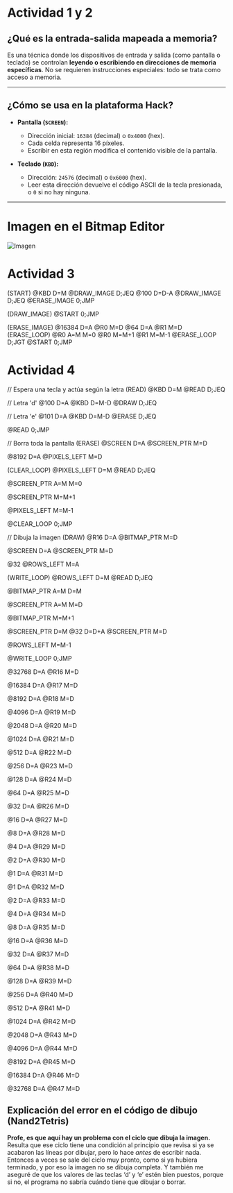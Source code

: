 # Actividad 1 y 2

## ¿Qué es la entrada-salida mapeada a memoria?

Es una técnica donde los dispositivos de entrada y salida (como pantalla o teclado) se controlan **leyendo o escribiendo en direcciones de memoria específicas**. No se requieren instrucciones especiales: todo se trata como acceso a memoria.

---

## ¿Cómo se usa en la plataforma Hack?

- **Pantalla (`SCREEN`):**  
  - Dirección inicial: `16384` (decimal) o `0x4000` (hex).  
  - Cada celda representa 16 píxeles.  
  - Escribir en esta región modifica el contenido visible de la pantalla.

- **Teclado (`KBD`):**  
  - Dirección: `24576` (decimal) o `0x6000` (hex).  
  - Leer esta dirección devuelve el código ASCII de la tecla presionada, o `0` si no hay ninguna.

---

# Imagen en el Bitmap Editor

![Imagen](image-1.png)

# Actividad 3

(START)
  @KBD
  D=M
  @DRAW_IMAGE
  D;JEQ
  @100
  D=D-A
  @DRAW_IMAGE
  D;JEQ
  @ERASE_IMAGE
  0;JMP

(DRAW_IMAGE)
  @START
  0;JMP

(ERASE_IMAGE)
  @16384
  D=A
  @R0
  M=D
  @64
  D=A
  @R1
  M=D
(ERASE_LOOP)
  @R0
  A=M
  M=0
  @R0
  M=M+1
  @R1
  M=M-1
  @ERASE_LOOP
  D;JGT
  @START
  0;JMP

# Actividad 4
// Espera una tecla y actúa según la letra
(READ)
@KBD
D=M
@READ
D;JEQ

// Letra 'd'
@100
D=A
@KBD
D=M-D
@DRAW
D;JEQ

// Letra 'e'
@101
D=A
@KBD
D=M-D
@ERASE
D;JEQ

@READ
0;JMP

// Borra toda la pantalla
(ERASE)
@SCREEN
D=A
@SCREEN_PTR
M=D

@8192
D=A
@PIXELS_LEFT
M=D

(CLEAR_LOOP)
@PIXELS_LEFT
D=M
@READ
D;JEQ

@SCREEN_PTR
A=M
M=0

@SCREEN_PTR
M=M+1

@PIXELS_LEFT
M=M-1

@CLEAR_LOOP
0;JMP

// Dibuja la imagen
(DRAW)
@R16
D=A
@BITMAP_PTR
M=D

@SCREEN
D=A
@SCREEN_PTR
M=D

@32
@ROWS_LEFT
M=A

(WRITE_LOOP)
@ROWS_LEFT
D=M
@READ
D;JEQ

@BITMAP_PTR
A=M
D=M

@SCREEN_PTR
A=M
M=D

@BITMAP_PTR
M=M+1

@SCREEN_PTR
D=M
@32
D=D+A
@SCREEN_PTR
M=D

@ROWS_LEFT
M=M-1

@WRITE_LOOP
0;JMP

@32768
D=A
@R16
M=D

@16384
D=A
@R17
M=D

@8192
D=A
@R18
M=D

@4096
D=A
@R19
M=D

@2048
D=A
@R20
M=D

@1024
D=A
@R21
M=D

@512
D=A
@R22
M=D

@256
D=A
@R23
M=D

@128
D=A
@R24
M=D

@64
D=A
@R25
M=D

@32
D=A
@R26
M=D

@16
D=A
@R27
M=D

@8
D=A
@R28
M=D

@4
D=A
@R29
M=D

@2
D=A
@R30
M=D

@1
D=A
@R31
M=D

@1
D=A
@R32
M=D

@2
D=A
@R33
M=D

@4
D=A
@R34
M=D

@8
D=A
@R35
M=D

@16
D=A
@R36
M=D

@32
D=A
@R37
M=D

@64
D=A
@R38
M=D

@128
D=A
@R39
M=D

@256
D=A
@R40
M=D

@512
D=A
@R41
M=D

@1024
D=A
@R42
M=D

@2048
D=A
@R43
M=D

@4096
D=A
@R44
M=D

@8192
D=A
@R45
M=D

@16384
D=A
@R46
M=D

@32768
D=A
@R47
M=D

## Explicación del error en el código de dibujo (Nand2Tetris)

**Profe, es que aquí hay un problema con el ciclo que dibuja la imagen.**  
Resulta que ese ciclo tiene una condición al principio que revisa si ya se acabaron las líneas por dibujar, pero lo hace *antes* de escribir nada. Entonces a veces se sale del ciclo muy pronto, como si ya hubiera terminado, y por eso la imagen no se dibuja completa.
Y también me aseguré de que los valores de las teclas ‘d’ y ‘e’ estén bien puestos, porque si no, el programa no sabría cuándo tiene que dibujar o borrar.

